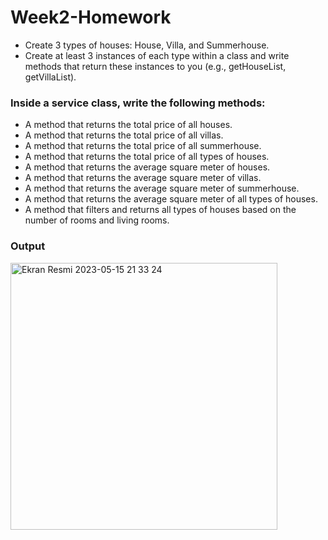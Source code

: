 # Week2-Homework
- Create 3 types of houses: House, Villa, and Summerhouse.
- Create at least 3 instances of each type within a class and write methods that return these instances to you (e.g., getHouseList, getVillaList).


### Inside a service class, write the following methods:
- A method that returns the total price of all houses.
- A method that returns the total price of all villas.
- A method that returns the total price of all summerhouse.
- A method that returns the total price of all types of houses.
- A method that returns the average square meter of houses.
- A method that returns the average square meter of villas.
- A method that returns the average square meter of summerhouse.
- A method that returns the average square meter of all types of houses.
- A method that filters and returns all types of houses based on the number of rooms and living rooms.

### Output


<img width="427" alt="Ekran Resmi 2023-05-15 21 33 24" src="https://github.com/oznurkandakoglu/Week2-Homework/assets/73194842/e4c7302c-faa0-4278-851b-f239d8b070d5">
